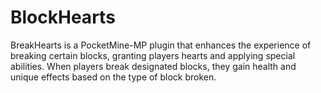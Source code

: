 # BlockHearts
BreakHearts is a PocketMine-MP plugin that enhances the experience of breaking certain blocks, granting players hearts and applying special abilities. When players break designated blocks, they gain health and unique effects based on the type of block broken.
